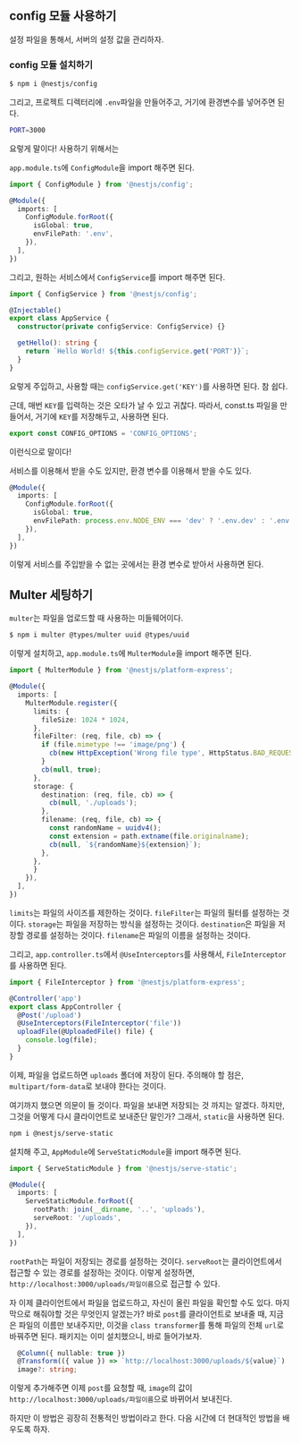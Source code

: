 ## config 모듈 사용하기

설정 파일을 통해서, 서버의 설정 값을 관리하자.

### config 모듈 설치하기

```bash
$ npm i @nestjs/config
```

그리고, 프로젝트 디렉터리에 `.env`파일을 만들어주고, 거기에 환경변수를 넣어주면 된다.

```bash
PORT=3000
```

요렇게 말이다! 사용하기 위해서는

`app.module.ts`에 `ConfigModule`을 import 해주면 된다.

```ts
import { ConfigModule } from '@nestjs/config';

@Module({
  imports: [
    ConfigModule.forRoot({
      isGlobal: true,
      envFilePath: '.env',
    }),
  ],
})
```

그리고, 원하는 서비스에서 `ConfigService`를 import 해주면 된다.

```ts
import { ConfigService } from '@nestjs/config';

@Injectable()
export class AppService {
  constructor(private configService: ConfigService) {}

  getHello(): string {
    return `Hello World! ${this.configService.get('PORT')}`;
  }
}
```

요렇게 주입하고, 사용할 때는
`configService.get('KEY')`를 사용하면 된다. 참 쉽다.

근데, 매번 `KEY`를 입력하는 것은 오타가 날 수 있고 귀찮다. 따라서, const.ts 파일을 만들어서, 거기에 `KEY`를 저장해두고, 사용하면 된다.

```ts
export const CONFIG_OPTIONS = 'CONFIG_OPTIONS';
```

이런식으로 말이다!

서비스를 이용해서 받을 수도 있지만, 환경 변수를 이용해서 받을 수도 있다.

```ts
@Module({
  imports: [
    ConfigModule.forRoot({
      isGlobal: true,
      envFilePath: process.env.NODE_ENV === 'dev' ? '.env.dev' : '.env.test',
    }),
  ],
})
```

이렇게 서비스를 주입받을 수 없는 곳에서는 환경 변수로 받아서 사용하면 된다.

## Multer 세팅하기

`multer`는 파일을 업로드할 때 사용하는 미들웨어이다.

```bash
$ npm i multer @types/multer uuid @types/uuid
```

이렇게 설치하고, `app.module.ts`에 `MulterModule`을 import 해주면 된다.

```ts
import { MulterModule } from '@nestjs/platform-express';

@Module({
  imports: [
    MulterModule.register({
      limits: {
        fileSize: 1024 * 1024,
      },
      fileFilter: (req, file, cb) => {
        if (file.mimetype !== 'image/png') {
          cb(new HttpException('Wrong file type', HttpStatus.BAD_REQUEST), false);
        }
        cb(null, true);
      },
      storage: {
        destination: (req, file, cb) => {
          cb(null, './uploads');
        },
        filename: (req, file, cb) => {
          const randomName = uuidv4();
          const extension = path.extname(file.originalname);
          cb(null, `${randomName}${extension}`);
        },
      },
      }
    }),
  ],
})
```

`limits`는 파일의 사이즈를 제한하는 것이다. `fileFilter`는 파일의 필터를 설정하는 것이다. `storage`는 파일을 저장하는 방식을 설정하는 것이다. `destination`은 파일을 저장할 경로를 설정하는 것이다. `filename`은 파일의 이름을 설정하는 것이다.

그리고, `app.controller.ts`에서 `@UseInterceptors`를 사용해서, `FileInterceptor`를 사용하면 된다.

```ts
import { FileInterceptor } from '@nestjs/platform-express';

@Controller('app')
export class AppController {
  @Post('/upload')
  @UseInterceptors(FileInterceptor('file'))
  uploadFile(@UploadedFile() file) {
    console.log(file);
  }
}
```

이제, 파일을 업로드하면 `uploads` 폴더에 저장이 된다. 주의해야 할 점은, `multipart/form-data`로 보내야 한다는 것이다.

여기까지 했으면 의문이 들 것이다. 파일을 보내면 저장되는 것 까지는 알겠다. 하지만, 그것을 어떻게 다시 클라이언트로 보내준단 말인가? 그래서, `static`을 사용하면 된다.

```bash
npm i @nestjs/serve-static
```

설치해 주고, `AppModule`에 `ServeStaticModule`을 import 해주면 된다.

```ts
import { ServeStaticModule } from '@nestjs/serve-static';

@Module({
  imports: [
    ServeStaticModule.forRoot({
      rootPath: join(__dirname, '..', 'uploads'),
      serveRoot: '/uploads',
    }),
  ],
})
```

`rootPath`는 파일이 저장되는 경로를 설정하는 것이다. `serveRoot`는 클라이언트에서 접근할 수 있는 경로를 설정하는 것이다. 이렇게 설정하면, `http://localhost:3000/uploads/파일이름`으로 접근할 수 있다.

자 이제 클라이언트에서 파일을 업로드하고, 자신이 올린 파일을 확인할 수도 있다. 마지막으로 해줘야할 것은 무엇인지 알겠는가? 바로 `post`를 클라이언트로 보내줄 때, 지금은 파일의 이름만 보내주지만, 이것을 `class transformer`를 통해 파일의 전체 `url`로 바꿔주면 된다.
패키지는 이미 설치했으니, 바로 들어가보자.

```ts
  @Column({ nullable: true })
  @Transform(({ value }) => `http://localhost:3000/uploads/${value}`)
  image?: string;
```

이렇게 추가해주면 이제 `post`를 요청할 때, `image`의 값이 `http://localhost:3000/uploads/파일이름`으로 바뀌어서 보내진다.

하지만 이 방법은 굉장히 전통적인 방법이라고 한다. 다음 시간에 더 현대적인 방법을 배우도록 하자.
